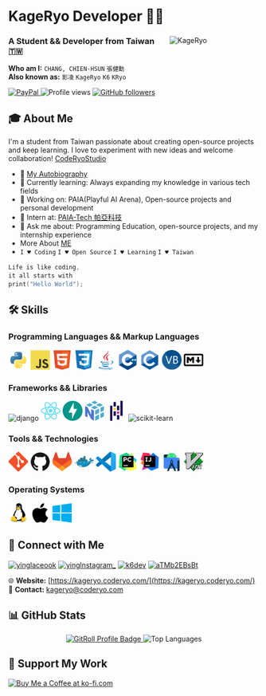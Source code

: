 # KageRyo Developer 👨‍💻
<div align="left">

  <img align="right" src="https://github.com/user-attachments/assets/579b1376-929b-4bc3-944a-071c69c173b7"
 alt="KageRyo" width="180"/>
  
  <h3>A Student && Developer from Taiwan 🇹🇼</h3>
  
  **Who am I:**
  `CHANG, CHIEN-HSUN` `張健勳`  
  **Also known as:**
  `影凌` `KageRyo` `K6` `KRyo`
  
  <div>
    <a href="https://paypal.me/15LIVETW" target="_blank">
      <img src="https://img.shields.io/badge/Donate-PayPal-blue.svg?style=flat-square&logo=paypal" alt="PayPal"/>
    </a>
    <img src="https://komarev.com/ghpvc/?username=KageRyo&&style=flat-square" alt="Profile views"/>
    <a href="https://github.com/KageRyo?tab=followers">
      <img alt="GitHub followers" src="https://img.shields.io/github/followers/KageRyo?color=green&logo=github">
    </a>
  </div>
</div>


## 🎓 About Me
I'm a student from Taiwan passionate about creating open-source projects and keep learning. I love to experiment with new ideas and welcome collaboration! [CodeRyoStudio](https://github.com/CodeRyoDeveloper)
- 📄 [My Autobiography](Autobiography.pdf)
- 🌱 Currently learning: Always expanding my knowledge in various tech fields
- 🔭 Working on: PAIA(Playful AI Arena), Open-source projects and personal development
- 💼 Intern at: [PAIA-Tech 帕亞科技](https://github.com/PAIA-Playful-AI-Arena/)
- 💬 Ask me about: Programming Education, open-source projects, and my internship experience
- More About [ME](ME.md)
- `I ♥️ Coding` `I ♥️ Open Source` `I ♥️ Learning` `I ♥️ Taiwan`

```c
Life is like coding,
it all starts with
print("Hello World");
```

## 🛠 Skills

### Programming Languages && Markup Languages
<p align="left">
  <img src="https://raw.githubusercontent.com/devicons/devicon/master/icons/python/python-original.svg" alt="python" width="40" height="40"/>
  <img src="https://raw.githubusercontent.com/devicons/devicon/master/icons/javascript/javascript-original.svg" alt="javascript" width="40" height="40"/>
  <img src="https://raw.githubusercontent.com/devicons/devicon/master/icons/html5/html5-original.svg" alt="html5" width="40" height="40"/>
  <img src="https://raw.githubusercontent.com/devicons/devicon/master/icons/css3/css3-original.svg" alt="css3" width="40" height="40"/>
  <img src="https://raw.githubusercontent.com/devicons/devicon/master/icons/java/java-original.svg" alt="java" width="40" height="40"/>
  <img src="https://raw.githubusercontent.com/devicons/devicon/master/icons/cplusplus/cplusplus-original.svg" alt="cplusplus" width="40" height="40"/>
  <img src="https://raw.githubusercontent.com/devicons/devicon/master/icons/c/c-original.svg" alt="c" width="40" height="40"/>
  <img src="https://raw.githubusercontent.com/devicons/devicon/master/icons/visualbasic/visualbasic-original.svg" alt="visualbasic" width="40" height="40"/>
  <img src="https://raw.githubusercontent.com/devicons/devicon/master/icons/markdown/markdown-original.svg" alt="markdown" width="40" height="40"/>
</p>

### Frameworks && Libraries
<p align="left">
  <img src="https://avatars.githubusercontent.com/u/27804?s=200&v=4" alt="django" width="40" height="40"/>
  <img src="https://raw.githubusercontent.com/devicons/devicon/master/icons/react/react-original.svg" alt="react" width="40" height="40"/>
  <img src="https://raw.githubusercontent.com/devicons/devicon/master/icons/fastapi/fastapi-original.svg" alt="fastapi" width="40" height="40"/>
  <img src="https://raw.githubusercontent.com/devicons/devicon/master/icons/numpy/numpy-original.svg" alt="numpy" width="40" height="40"/>
  <img src="https://raw.githubusercontent.com/devicons/devicon/master/icons/pandas/pandas-original.svg" alt="pandas" width="40" height="40"/>
  <img src="https://avatars.githubusercontent.com/u/365630?s=48&v=4" alt="scikit-learn" width="40" height="40"/>
</p>

### Tools && Technologies
<p align="left">
  <img src="https://raw.githubusercontent.com/devicons/devicon/master/icons/git/git-original.svg" alt="git" width="40" height="40"/>
  <img src="https://raw.githubusercontent.com/devicons/devicon/master/icons/github/github-original.svg" alt="github" width="40" height="40"/>
  <img src="https://raw.githubusercontent.com/devicons/devicon/master/icons/gitlab/gitlab-original.svg" alt="gitlab" width="40" height="40"/>
  <img src="https://raw.githubusercontent.com/devicons/devicon/master/icons/docker/docker-original.svg" alt="docker" width="40" height="40"/>
  <img src="https://raw.githubusercontent.com/devicons/devicon/master/icons/vscode/vscode-original.svg" alt="vscode" width="40" height="40"/>
  <img src="https://raw.githubusercontent.com/devicons/devicon/master/icons/pycharm/pycharm-original.svg" alt="pycharm" width="40" height="40"/>
  <img src="https://raw.githubusercontent.com/devicons/devicon/master/icons/intellij/intellij-original.svg" alt="intellij" width="40" height="40"/>
  <img src="https://raw.githubusercontent.com/devicons/devicon/master/icons/androidstudio/androidstudio-original.svg" alt="androidstudio" width="40" height="40"/>
  <img src="https://raw.githubusercontent.com/devicons/devicon/master/icons/vim/vim-original.svg" alt="vim" width="40" height="40"/>
</p>

### Operating Systems
<p align="left">
  <img src="https://raw.githubusercontent.com/devicons/devicon/master/icons/linux/linux-original.svg" alt="linux" width="40" height="40"/>
  <img src="https://raw.githubusercontent.com/devicons/devicon/master/icons/apple/apple-original.svg" alt="macos" width="40" height="40"/>
  <img src="https://raw.githubusercontent.com/devicons/devicon/master/icons/windows8/windows8-original.svg" alt="windows" width="40" height="40"/>
</p>

## 🤝 Connect with Me
<p align="left">
<a href="https://fb.com/yinglaceook" target="blank"><img align="center" src="https://raw.githubusercontent.com/rahuldkjain/github-profile-readme-generator/master/src/images/icons/Social/facebook.svg" alt="yinglaceook" height="30" width="40" /></a>
<a href="https://instagram.com/yinglnstagram_" target="blank"><img align="center" src="https://raw.githubusercontent.com/rahuldkjain/github-profile-readme-generator/master/src/images/icons/Social/instagram.svg" alt="yinglnstagram_" height="30" width="40" /></a>
<a href="https://twitter.com/k6dev" target="blank"><img align="center" src="https://raw.githubusercontent.com/rahuldkjain/github-profile-readme-generator/master/src/images/icons/Social/twitter.svg" alt="k6dev" height="30" width="40" /></a>
<a href="https://coderyo.com/discord" target="blank"><img align="center" src="https://raw.githubusercontent.com/rahuldkjain/github-profile-readme-generator/master/src/images/icons/Social/discord.svg" alt="aTMb2EBsBt" height="30" width="40" /></a>
</p>

🌐 **Website:** [https://kageryo.coderyo.com/](https://kageryo.coderyo.com/)   
📧 **Contact:** [kageryo@coderyo.com](mailto:kageryo@coderyo.com)  

## 📊 GitHub Stats
<p align="center">
  <a href="https://gitroll.io/profile/uuVTAC5mjetXf0iJSKlMMjusAfBW2" target="_blank">
    <img src="https://gitroll.io/api/badges/profiles/v1/uuVTAC5mjetXf0iJSKlMMjusAfBW2" alt="GitRoll Profile Badge" width="50%" height="250px" />
  </a>
  <img src="https://github-readme-stats.vercel.app/api/top-langs/?username=KageRyo&theme=radical" alt="Top Languages" width="40%" height="250px" align="top" />
</p>

## 🎉 Support My Work
<a href='https://ko-fi.com/P5P0KOCNI' target='_blank'><img height='36' style='border:0px;height:36px;' src='https://storage.ko-fi.com/cdn/kofi2.png?v=3' border='0' alt='Buy Me a Coffee at ko-fi.com' /></a>  
